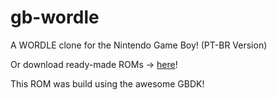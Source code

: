 # gb-wordle

A WORDLE clone for the Nintendo Game Boy! (PT-BR Version)

Or download ready-made ROMs -> [here](https://www.dropbox.com/s/9pmg7npkzjf0qy9/WORDLE.gb?dl=0)!

This ROM was build using the awesome GBDK!

